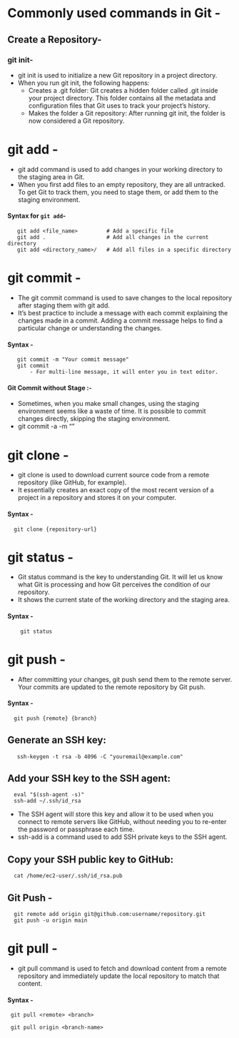 # Commonly used commands in Git -

## Create a Repository-
### git init- 
- git init is used to initialize a new Git repository in a project directory.
- When you run git init, the following happens:
   - Creates a .git folder: Git creates a hidden folder called .git inside your project directory. This folder contains all the metadata and configuration files that Git uses to track your project’s history.
   - Makes the folder a Git repository: After running git init, the folder is now considered a Git repository.

# git add -
- git add command is used to add changes in your working directory to the staging area in Git.
- When you first add files to an empty repository, they are all untracked. To get Git to track them, you need to stage them, or add them to the staging environment.

#### Syntax for `git add`-
       git add <file_name>         # Add a specific file
       git add .                   # Add all changes in the current directory
       git add <directory_name>/   # Add all files in a specific directory

# git commit -
- The git commit command is used to save changes to the local repository after staging them with git add.
- It’s best practice to include a message with each commit explaining the changes made in a commit. Adding a commit message helps to find a particular change or understanding the changes.

#### Syntax -
       git commit -m "Your commit message"
       git commit
           - For multi-line message, it will enter you in text editor.

#### Git Commit without Stage :-
- Sometimes, when you make small changes, using the staging environment seems like a waste of time. It is possible to commit changes directly, skipping the staging environment.
- git commit -a -m “<Enter your message here>”

# git clone -
- git clone is used to download current source code from a remote repository (like GitHub, for example).
- It essentially creates an exact copy of the most recent version of a project in a repository and stores it on your computer.

#### Syntax -
      git clone {repository-url}

# git status -
- Git status command is the key to understanding Git. It will let us know what Git is processing and how Git perceives the condition of our repository.
- It shows the current state of the working directory and the staging area.

#### Syntax -
        git status

# git push -
- After committing your changes, git push send them to the remote server. Your commits are updated to the remote repository by Git push.

#### Syntax -
      git push {remote} {branch}

## Generate an SSH key:
       ssh-keygen -t rsa -b 4096 -C "youremail@example.com"

## Add your SSH key to the SSH agent:
      eval "$(ssh-agent -s)"
      ssh-add ~/.ssh/id_rsa
- The SSH agent will store this key and allow it to be used when you connect to remote servers like GitHub, without needing you to re-enter the password or passphrase each time.
- ssh-add is a command used to add SSH private keys to the SSH agent.
 
## Copy your SSH public key to GitHub:
      cat /home/ec2-user/.ssh/id_rsa.pub
   
## Git Push -
      git remote add origin git@github.com:username/repository.git
      git push -u origin main

# git pull -
- git pull command is used to fetch and download content from a remote repository and immediately update the local repository to match that content.

#### Syntax -
     git pull <remote> <branch>

     git pull origin <branch-name>





     
